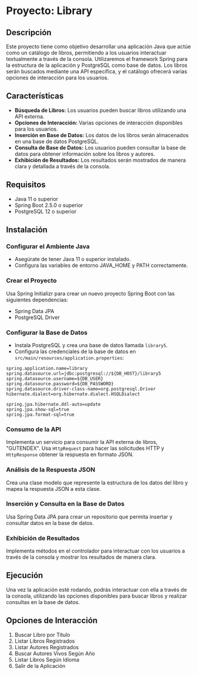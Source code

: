 # Proyecto: Library

## Descripción

Este proyecto tiene como objetivo desarrollar una aplicación Java que actúe como un catálogo de libros, permitiendo a los usuarios interactuar textualmente a través de la consola. Utilizaremos el framework Spring para la estructura de la aplicación y PostgreSQL como base de datos. Los libros serán buscados mediante una API específica, y el catálogo ofrecerá varias opciones de interacción para los usuarios.

## Características

- **Búsqueda de Libros:** Los usuarios pueden buscar libros utilizando una API externa.
- **Opciones de Interacción:** Varias opciones de interacción disponibles para los usuarios.
- **Inserción en Base de Datos:** Los datos de los libros serán almacenados en una base de datos PostgreSQL.
- **Consulta de Base de Datos:** Los usuarios pueden consultar la base de datos para obtener información sobre los libros y autores.
- **Exhibición de Resultados:** Los resultados serán mostrados de manera clara y detallada a través de la consola.

## Requisitos

- Java 11 o superior
- Spring Boot 2.5.0 o superior
- PostgreSQL 12 o superior


## Instalación

### Configurar el Ambiente Java

- Asegúrate de tener Java 11 o superior instalado.
- Configura las variables de entorno JAVA_HOME y PATH correctamente.

### Crear el Proyecto

Usa Spring Initializr para crear un nuevo proyecto Spring Boot con las siguientes dependencias:
- Spring Data JPA
- PostgreSQL Driver

### Configurar la Base de Datos

- Instala PostgreSQL y crea una base de datos llamada `library5`.
- Configura las credenciales de la base de datos en `src/main/resources/application.properties`:

```properties
spring.application.name=library
spring.datasource.url=jdbc:postgresql://${DB_HOST}/library5
spring.datasource.username=${DB_USER}
spring.datasource.password=${DB_PASSWORD}
spring.datasource.driver-class-name=org.postgresql.Driver
hibernate.dialect=org.hibernate.dialect.HSQLDialect

spring.jpa.hibernate.ddl-auto=update
spring.jpa.show-sql=true
spring.jpa.format-sql=true
``` 


### Consumo de la API

Implementa un servicio para consumir la API externa de libros, "GUTENDEX". Usa `HttpRequest` para hacer las solicitudes HTTP y `HttpResponse` obtener la respuesta en formato JSON.

### Análisis de la Respuesta JSON

Crea una clase modelo que represente la estructura de los datos del libro y mapea la respuesta JSON a esta clase.

### Inserción y Consulta en la Base de Datos

Usa Spring Data JPA para crear un repositorio que permita insertar y consultar datos en la base de datos.

### Exhibición de Resultados

Implementa métodos en el controlador para interactuar con los usuarios a través de la consola y mostrar los resultados de manera clara.

## Ejecución

Una vez la aplicación esté rodando, podrás interactuar con ella a través de la consola, utilizando las opciones disponibles para buscar libros y realizar consultas en la base de datos.

## Opciones de Interacción

1. Buscar Libro por Título
2. Listar Libros Registrados
3. Listar Autores Registrados
4. Buscar Autores Vivos Según Año
5. Listar Libros Según Idioma
6. Salir de la Aplicación
